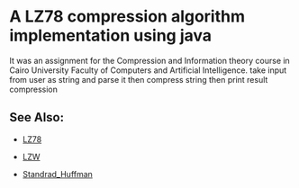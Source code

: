 # A LZ78 compression algorithm implementation using java
It was an assignment for the Compression and Information theory course in Cairo University Faculty of Computers and Artificial Intelligence.
take input from user as string and parse it then compress string then print result compression


## See Also:

* [LZ78](https://github.com/MarwanaMostafa/Lz77)

* [LZW](https://github.com/MarwanaMostafa/LZW)

* [Standrad_Huffman](https://github.com/MarwanaMostafa/Standrad_Huffman)

